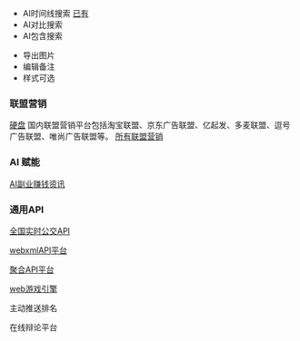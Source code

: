 

- AI时间线搜索 [已有](http://www.ai-timeline.top/timeline)
- AI对比搜索
- AI包含搜索

+ 导出图片
+ 编辑备注
+ 样式可选


### 联盟营销

[硬盘](https://juejin.cn/post/7317935138405548032)
国内联盟营销平台包括淘宝联盟、京东广告联盟、亿起发、多麦联盟、逗号广告联盟、唯尚广告联盟等。
[所有联盟营销](https://www.ikjzd.com/articles/128261?type=1)


### AI 赋能
[AI副业赚钱资讯](https://github.com/bleedline/aimoneyhunter?tab=readme-ov-file#%E5%85%B3%E4%BA%8E%E5%90%88%E9%9B%86)

### 通用API
[全国实时公交API](http://bus.wxbus163.cn/app/index.php?i=1&c=entry&do=index&m=mon_yjgz)

[webxmlAPI平台](http://www.webxml.com.cn/zh_cn/index.aspx#google_vignette)  

[聚合API平台](https://www.juhe.cn/docs)

[web游戏引擎](https://zhuanlan.zhihu.com/p/704946913)

主动推送排名

在线辩论平台
